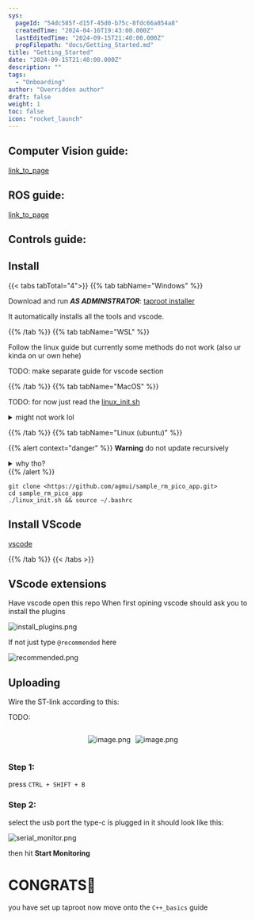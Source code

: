 ```yaml
---
sys:
  pageId: "54dc585f-d15f-45d0-b75c-8fdc66a854a8"
  createdTime: "2024-04-16T19:43:00.000Z"
  lastEditedTime: "2024-09-15T21:40:00.000Z"
  propFilepath: "docs/Getting_Started.md"
title: "Getting_Started"
date: "2024-09-15T21:40:00.000Z"
description: ""
tags:
  - "Onboarding"
author: "Overridden author"
draft: false
weight: 1
toc: false
icon: "rocket_launch"
---
```


## Computer Vision guide:

[link_to_page](86d45bc0-388b-4d26-8848-44f255f73d0e)

## ROS guide:

[link_to_page](3c76c1de-ec8f-46d6-8b0a-294005edc2d5)

## Controls guide:

## Install

{{< tabs tabTotal="4">}}
{{% tab tabName="Windows" %}}

Download and run _**AS ADMINISTRATOR**_: [taproot installer](https://github.com/Thornbots/TeachingFreshies/releases/tag/1.0)

It automatically installs all the tools and vscode.

{{% /tab %}}
{{% tab tabName="WSL" %}}

Follow the linux guide but currently some methods do not work (also ur kinda on ur own hehe)

TODO: make separate guide for vscode section

{{% /tab %}}
{{% tab tabName="MacOS" %}}

TODO: for now just read the [linux_init.sh](https://github.com/agmui/sample_rm_pico_app/blob/main/linux_init.sh)

<details>
<summary>might not work lol</summary>

`brew install libusb pkg-config`

Next install: [vscode](https://code.visualstudio.com/Download)

</details>

{{% /tab %}}
{{% tab tabName="Linux (ubuntu)" %}}

{{% alert context="danger" %}}
**Warning** do not update recursively
<details>
<summary>why tho?</summary>
There are some submodules that may go on for a while (like tinyusb) and I highly
recommend you don't need to get them.
If you want to see what submodules I update just look in `linux_init.sh`
</details>
{{% /alert %}}

```shell
git clone <https://github.com/agmui/sample_rm_pico_app.git>
cd sample_rm_pico_app
./linux_init.sh && source ~/.bashrc
```

## Install VScode

[vscode](https://code.visualstudio.com/Download)

{{% /tab %}}
{{< /tabs >}}

## VScode extensions

Have vscode open this repo
When first opining vscode should ask you to install the plugins

![install_plugins.png](https://prod-files-secure.s3.us-west-2.amazonaws.com/d518164a-d88e-44d1-a4ee-3adb3bd8bce0/89bd30f0-1825-4e77-867b-0a41ce370880/install_plugins.png?X-Amz-Algorithm=AWS4-HMAC-SHA256&X-Amz-Content-Sha256=UNSIGNED-PAYLOAD&X-Amz-Credential=ASIAZI2LB466Y6VXZQ5P%2F20250318%2Fus-west-2%2Fs3%2Faws4_request&X-Amz-Date=20250318T003740Z&X-Amz-Expires=3600&X-Amz-Security-Token=IQoJb3JpZ2luX2VjEPj%2F%2F%2F%2F%2F%2F%2F%2F%2F%2FwEaCXVzLXdlc3QtMiJGMEQCIE8mW1iP0QX%2Fwqu8kZStO%2Bep5g6HAbPC120dO%2BldermGAiBTUtaWRB%2F4%2BYVb8n%2B6jXf1UrXxSwtwtA17sWOSv55k4yr%2FAwhREAAaDDYzNzQyMzE4MzgwNSIMNG%2F7X5IlGRG7zx8FKtwDgbtXoBgrNs7Pw6UrBhrJCbabG9LFZBG03jpb6qzoZzQ5f538lHZtw4S65ahUXQOPbrqmnHFjYNhkOau4G0qcZQzHnyVdmXAcS0%2BvsiMGZkCDcVRQ1NI7XoPS87ZX1wwQsk4r2TPPmeU0FkXisSKuJ6lgQ4vgtLd4z3Lly%2FWm%2Bp957JHOhnyAimiEaipnHzcxBrjX6CmDw4ROuDreUbsPaWbrbdDOyMleapCcTPptivCiJ%2BUHbwxYLJfGslpAFqP0j2Iv31i5mqwxjXRTupS9X0ut%2BmI8Q4AA32BEAqXfw5LPBBxLfXNN1qVd6yrMnMaJiAIk4hq8dAEj0wNhEoHnpCY%2BIcDDRbVTvZu3VIK9NKyRg9ba6wbDJWuQHxzZQZDTjke%2B6u9ze0IzNJv1cMVcA%2BUbHgJAW97MP9Jo0wxu5tH%2Bu6rKxLHCvkvv8s0JMXn1Jz1SuTk6LLZQ8R7HruwPm4KcDKG5Xv2JxbNmZN9Od5b8r3K2HyBuGhpBhX4riT8K%2BPV3tzJDcxA%2B%2BSuDLFSRvI5P8eZWR50k1lSASNvCf%2FL6MPsZiLvMLb4pvmIDDWzAGyJO5yFMoMA3U%2FYniErAztIXIWqp15yLykr3oSOhAEjEiv1Lily9n7R5rgowuOzivgY6pgG9PnQrtBhchBYKhOSsVBfGFtJ3Mn1g8QvmlWDU0xJOvGGmTtMe1nnDroDiEbFX9I2mUKNxBvasa7ug6ngRWm5rR8aqbl6a2D7cVgqUe%2BSm6xdS3jkjqoxhvH1FDeXDLlLB3tmB44rLBDCeNTM5asMS15SKLU3%2BussRRDu%2FWD4ttSyg6Iv3rhqj9elLB4XiV%2B%2Bm1ROo0N8fI%2FzPsSW%2Fwycp8i4ZkS7%2F&X-Amz-Signature=871dcd48aa8ae787053cbfd6d7d415db5c966a342e6adc73bd1cef94d4279b77&X-Amz-SignedHeaders=host&x-id=GetObject)

If not just type `@recommended` here  

![recommended.png](https://prod-files-secure.s3.us-west-2.amazonaws.com/d518164a-d88e-44d1-a4ee-3adb3bd8bce0/61e661e9-5d85-4dfc-be0d-8d2097a5e793/recommended.png?X-Amz-Algorithm=AWS4-HMAC-SHA256&X-Amz-Content-Sha256=UNSIGNED-PAYLOAD&X-Amz-Credential=ASIAZI2LB466Y6VXZQ5P%2F20250318%2Fus-west-2%2Fs3%2Faws4_request&X-Amz-Date=20250318T003740Z&X-Amz-Expires=3600&X-Amz-Security-Token=IQoJb3JpZ2luX2VjEPj%2F%2F%2F%2F%2F%2F%2F%2F%2F%2FwEaCXVzLXdlc3QtMiJGMEQCIE8mW1iP0QX%2Fwqu8kZStO%2Bep5g6HAbPC120dO%2BldermGAiBTUtaWRB%2F4%2BYVb8n%2B6jXf1UrXxSwtwtA17sWOSv55k4yr%2FAwhREAAaDDYzNzQyMzE4MzgwNSIMNG%2F7X5IlGRG7zx8FKtwDgbtXoBgrNs7Pw6UrBhrJCbabG9LFZBG03jpb6qzoZzQ5f538lHZtw4S65ahUXQOPbrqmnHFjYNhkOau4G0qcZQzHnyVdmXAcS0%2BvsiMGZkCDcVRQ1NI7XoPS87ZX1wwQsk4r2TPPmeU0FkXisSKuJ6lgQ4vgtLd4z3Lly%2FWm%2Bp957JHOhnyAimiEaipnHzcxBrjX6CmDw4ROuDreUbsPaWbrbdDOyMleapCcTPptivCiJ%2BUHbwxYLJfGslpAFqP0j2Iv31i5mqwxjXRTupS9X0ut%2BmI8Q4AA32BEAqXfw5LPBBxLfXNN1qVd6yrMnMaJiAIk4hq8dAEj0wNhEoHnpCY%2BIcDDRbVTvZu3VIK9NKyRg9ba6wbDJWuQHxzZQZDTjke%2B6u9ze0IzNJv1cMVcA%2BUbHgJAW97MP9Jo0wxu5tH%2Bu6rKxLHCvkvv8s0JMXn1Jz1SuTk6LLZQ8R7HruwPm4KcDKG5Xv2JxbNmZN9Od5b8r3K2HyBuGhpBhX4riT8K%2BPV3tzJDcxA%2B%2BSuDLFSRvI5P8eZWR50k1lSASNvCf%2FL6MPsZiLvMLb4pvmIDDWzAGyJO5yFMoMA3U%2FYniErAztIXIWqp15yLykr3oSOhAEjEiv1Lily9n7R5rgowuOzivgY6pgG9PnQrtBhchBYKhOSsVBfGFtJ3Mn1g8QvmlWDU0xJOvGGmTtMe1nnDroDiEbFX9I2mUKNxBvasa7ug6ngRWm5rR8aqbl6a2D7cVgqUe%2BSm6xdS3jkjqoxhvH1FDeXDLlLB3tmB44rLBDCeNTM5asMS15SKLU3%2BussRRDu%2FWD4ttSyg6Iv3rhqj9elLB4XiV%2B%2Bm1ROo0N8fI%2FzPsSW%2Fwycp8i4ZkS7%2F&X-Amz-Signature=bb32099678ba7906a9ed5ba832baacab50239cbb5cc16a65875903d5667e3f64&X-Amz-SignedHeaders=host&x-id=GetObject)

## Uploading

Wire the ST-link according to this:

TODO:

<div style="display: flex;flex-direction: row; column-gap:10px; max-width: 630px;justify-content: center;">
<div>

![image.png](https://prod-files-secure.s3.us-west-2.amazonaws.com/d518164a-d88e-44d1-a4ee-3adb3bd8bce0/210ecb78-1116-4d7b-b9b7-2292f66fa2c2/image.png?X-Amz-Algorithm=AWS4-HMAC-SHA256&X-Amz-Content-Sha256=UNSIGNED-PAYLOAD&X-Amz-Credential=ASIAZI2LB466SEN6RVDB%2F20250318%2Fus-west-2%2Fs3%2Faws4_request&X-Amz-Date=20250318T003746Z&X-Amz-Expires=3600&X-Amz-Security-Token=IQoJb3JpZ2luX2VjEPj%2F%2F%2F%2F%2F%2F%2F%2F%2F%2FwEaCXVzLXdlc3QtMiJHMEUCIQDHPneuz17%2FmJ9GQeNBEAqvb4cQJKC9QUskmZMvI91E3gIgMudHzxKqYQKSmpXqfcDOkXj2LWKtODgTKvkJiriqMd0q%2FwMIURAAGgw2Mzc0MjMxODM4MDUiDCAr7KB7CbrbxApBzCrcA6MmZI3Zr%2FSLOzLSL5ei12483oreMqZxZhV5QQHFMNtGv23uGcjA4Ppa1Y%2BEY5iyHEiTxSHrt%2FfTPRWeDwdgz9Rd%2FG%2BYM74At02HEf4wurndejvWkL5d7zQ3DgNZMpY47wYGjU1HsQoc34y69tFyqU0Ufd1QTSdxTNlpbn6kWp4sk2V5j4Kcqugcde4DxSJZ6WEMQQpNszHZNQTqe1Zi%2BYFHG3nDFpWUpVnZxrfAvJJNvVmK8KF%2Fx%2F8hVngGJEKFxvl7nqSyio1hloMUOb9I8zeHVtgqQ2dVrxDx6dZQG%2Bhtx8V0%2FW3xVcBE%2BrldMef3zrBDfw00VVclyt%2B9YWEoNztvvZ2GrjQHlj5KHQ4OL%2BUO%2F1a5IeIHz5l8iTa4jQnbwAOCg%2BxWdLgBf8o3IpuWORJK1QMM%2Fbiv1c4kuw8nkpxled%2FPr0bNX9aCWjNHTtbxUT%2B9kCTr%2Fd30Nad%2Bt4I4bSIaoEIXiwnJkV3LjbrhSZ1gk9sEth5TPLCE2RLzOz%2FqwP3mc4novHWVw7WjUDMZpMtGKYCtjQa27TNzqRI8tP%2B0EqHBO8ejyc2eGFyW%2BIVkjJ2iptw8ct5rEtvJVddemuBE47obzYlF9nSfcAQHnZMAWQZgJF7NGA7GiF2qMMzs4r4GOqUBoAZkQjIuscZzkISrYeZic6WEEPwP1iAizlIZ4TGRl7hXxDjMv4VWHo%2B76nYH6FX3gMZrNGGcWhxnL3tcz8qS6tU6MhoVIQYpuVJ9BGF3GmcVz0TZPx0ha6GFbucsEvhOBs23UC2MbiF2WjlyHN168DuTCGUtr6YAuw4XKz2Tk2bFPhDfDmdniFV%2Bx%2FDGXO01Wyr%2FUr41iXitYh%2Fv1t%2BFNg9oJhu4&X-Amz-Signature=3cb5a91a2d47b336213dc94f6db466d6d20471eeb67483b611f62692c8237c60&X-Amz-SignedHeaders=host&x-id=GetObject)

</div>
<div>

![image.png](https://prod-files-secure.s3.us-west-2.amazonaws.com/d518164a-d88e-44d1-a4ee-3adb3bd8bce0/33a0fd0f-8ca6-4a86-8e09-26e95ded1fff/image.png?X-Amz-Algorithm=AWS4-HMAC-SHA256&X-Amz-Content-Sha256=UNSIGNED-PAYLOAD&X-Amz-Credential=ASIAZI2LB466QZ2FRSPE%2F20250318%2Fus-west-2%2Fs3%2Faws4_request&X-Amz-Date=20250318T003747Z&X-Amz-Expires=3600&X-Amz-Security-Token=IQoJb3JpZ2luX2VjEPj%2F%2F%2F%2F%2F%2F%2F%2F%2F%2FwEaCXVzLXdlc3QtMiJHMEUCIQCzimnGjCddnubJ%2BnOYLbxNHMAkUbQ%2BQeH0FOZDFc0XNwIgH0KttJqxONCjF5PLLj2hbP6ApiRaBfSkX2V6rhsZsG0q%2FwMIURAAGgw2Mzc0MjMxODM4MDUiDMwzDcthHWgLK1XCGircA1hjA5ub539tycUOWm5Ui75BJ3XMfxyhYpTHiQyzDQei5XvMolOQuSHDxzUxPjjXrIRDLzgy6JMEpPmkUdpCBU3SplAgWE0dBiul8s7NcBFA50zaKb1aorTT%2FS1r6zCLcoTdtIdUu3pxoTrUdqsaVEcpBGufRGWNxv8xuD8eLKcCA5gdqq9chJgk7Yofv%2FvunPSdP%2BUqQ3bjrWoTb4Yl6FWvBThFVuBaBurTGoUCBKFHfjPyghmjf1QhgCvbOxfTKBmLt66gigHAsWR44khZwz3kff%2FMNuIKD7jCjvirEouACnBa2DH0AkH9XeKjL5%2FXlP%2BtkVuqLM8y9%2FBlwLSxA3nF%2FyGL7VFzbx6BqbOdld%2BZQ2%2BeEQUrzkUKT24%2FaZIJsW%2FnCR%2Bcm2JkoSoShhNCGRH90elHKCdrFdkemXvZKKWTzBTGfLNIZbVyaVcoFS6U2uBRusDhFn81lX7mwdN%2Ff%2Bk9nOy2Gvpxq%2BCbIHZVFLkGqIntXYDctecRDC7sQeMAUxqjdIqPlFbArJsyWlN2k3q9lc1oYnRQHFWYkcPv8Bbms50l4TofqljC2480PHqogDy0hL%2FP3oxtRTXKLcvOB9TuamvhSrgCol%2BXVAhb1RvpJ7FkM9%2BJqMYh%2BGYFMMHt4r4GOqUBqm7bXCY34aaoi%2BIPJR%2B%2FG33RaWqd6C7E3fOEfZiuo3BVgm%2BdTftacjHEt9KRnFsaUlspEX%2BE%2F8orNy1%2BIJst%2BL1Pr3Bi%2FE2ADQ8oV%2B6AlPvvG%2F4D6mWcnp5QrcquhYKJhjYufRr%2BCF4E7a43bGbnJ22Mbrpv6L0uqR0LiGeb4aR%2FfKa5rU5cdzWRWLPnt1fzxGdIWrc1UI4Rv4VzXBtc6ZuUckMo&X-Amz-Signature=5d20459b5189fd4fe8313ed2ebab6d00b7494adab8c9c0351843499fd4dd9fc5&X-Amz-SignedHeaders=host&x-id=GetObject)

</div>
</div>

### Step 1:

press `CTRL + SHIFT + B`

### Step 2:

select the usb port the type-c is plugged in it should look like this:

![serial_monitor.png](https://prod-files-secure.s3.us-west-2.amazonaws.com/d518164a-d88e-44d1-a4ee-3adb3bd8bce0/f03f4774-05d4-4393-b6a0-d5efb6d315ab/serial_monitor.png?X-Amz-Algorithm=AWS4-HMAC-SHA256&X-Amz-Content-Sha256=UNSIGNED-PAYLOAD&X-Amz-Credential=ASIAZI2LB466Y6VXZQ5P%2F20250318%2Fus-west-2%2Fs3%2Faws4_request&X-Amz-Date=20250318T003740Z&X-Amz-Expires=3600&X-Amz-Security-Token=IQoJb3JpZ2luX2VjEPj%2F%2F%2F%2F%2F%2F%2F%2F%2F%2FwEaCXVzLXdlc3QtMiJGMEQCIE8mW1iP0QX%2Fwqu8kZStO%2Bep5g6HAbPC120dO%2BldermGAiBTUtaWRB%2F4%2BYVb8n%2B6jXf1UrXxSwtwtA17sWOSv55k4yr%2FAwhREAAaDDYzNzQyMzE4MzgwNSIMNG%2F7X5IlGRG7zx8FKtwDgbtXoBgrNs7Pw6UrBhrJCbabG9LFZBG03jpb6qzoZzQ5f538lHZtw4S65ahUXQOPbrqmnHFjYNhkOau4G0qcZQzHnyVdmXAcS0%2BvsiMGZkCDcVRQ1NI7XoPS87ZX1wwQsk4r2TPPmeU0FkXisSKuJ6lgQ4vgtLd4z3Lly%2FWm%2Bp957JHOhnyAimiEaipnHzcxBrjX6CmDw4ROuDreUbsPaWbrbdDOyMleapCcTPptivCiJ%2BUHbwxYLJfGslpAFqP0j2Iv31i5mqwxjXRTupS9X0ut%2BmI8Q4AA32BEAqXfw5LPBBxLfXNN1qVd6yrMnMaJiAIk4hq8dAEj0wNhEoHnpCY%2BIcDDRbVTvZu3VIK9NKyRg9ba6wbDJWuQHxzZQZDTjke%2B6u9ze0IzNJv1cMVcA%2BUbHgJAW97MP9Jo0wxu5tH%2Bu6rKxLHCvkvv8s0JMXn1Jz1SuTk6LLZQ8R7HruwPm4KcDKG5Xv2JxbNmZN9Od5b8r3K2HyBuGhpBhX4riT8K%2BPV3tzJDcxA%2B%2BSuDLFSRvI5P8eZWR50k1lSASNvCf%2FL6MPsZiLvMLb4pvmIDDWzAGyJO5yFMoMA3U%2FYniErAztIXIWqp15yLykr3oSOhAEjEiv1Lily9n7R5rgowuOzivgY6pgG9PnQrtBhchBYKhOSsVBfGFtJ3Mn1g8QvmlWDU0xJOvGGmTtMe1nnDroDiEbFX9I2mUKNxBvasa7ug6ngRWm5rR8aqbl6a2D7cVgqUe%2BSm6xdS3jkjqoxhvH1FDeXDLlLB3tmB44rLBDCeNTM5asMS15SKLU3%2BussRRDu%2FWD4ttSyg6Iv3rhqj9elLB4XiV%2B%2Bm1ROo0N8fI%2FzPsSW%2Fwycp8i4ZkS7%2F&X-Amz-Signature=528c79841301a8402332ab1a90c398a52ad1eadf51301addfc3178997b51475c&X-Amz-SignedHeaders=host&x-id=GetObject)

then hit **Start Monitoring**

# CONGRATS🎉

you have set up taproot now move onto the `C++_basics` guide
